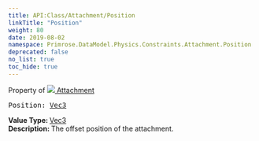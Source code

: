 ```yaml
---
title: API:Class/Attachment/Position
linkTitle: "Position"
weight: 80
date: 2019-08-02
namespace: Primrose.DataModel.Physics.Constraints.Attachment.Position
deprecated: false
no_list: true
toc_hide: true
---
```

Property of <a href="/docs/api-reference/Class/Attachment"><img src="/icons/silk/socket.png"/>&nbsp;Attachment</a>
<pre class="method-declaration">
Position: <a class="type" href="/docs/api-reference/DataType/Vec3">Vec3</a></pre>
<b>Value Type: </b>
<a class="type" href="/docs/api-reference/DataType/Vec3">Vec3</a>
<br/>
<b>Description: </b>
The offset position of the attachment.


